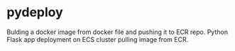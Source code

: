 # pydeploy
Bulding a docker image from docker file and pushing it to ECR repo.
Python Flask app deployment on ECS cluster pulling image from ECR.
